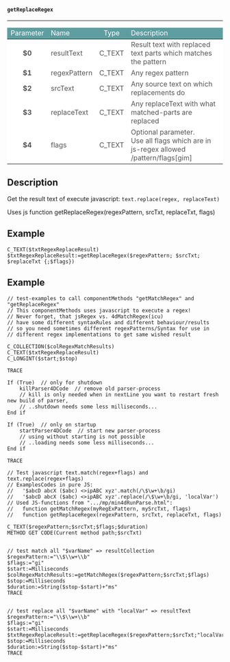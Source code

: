 ﻿<!-- PM: "getReplaceRegex"
<< $0 - C_TEXT - resultText with replaced text parts which matches the pattern
>> $1 - C_TEXT - regexPattern
>> $2 - C_TEXT - srcTxt
>> $3 - C_TEXT - $replaceTxt
>> $4 - C_TEXT - flags (optional)
Get the result text of execute javascript: text.replace(regex, replaceText) -->
#### `getReplaceRegex`
---
<table class="parTab">
  <thead>
    <tr style="color: white; background-color: cadetblue;">
      <td style="text-align: center;">Parameter</td>
      <td>Name</td>
      <td style="text-align: center;">Type</td>
      <td>Description</td>
    </tr>
  </thead>
  <tbody>
    <tr style="color: #555; background-color: white;">
      <td style="text-align: center; font-weight: bold;">$0</td>
      <td>resultText</td>
      <td style="text-align: center;">C_TEXT</td>
      <td>Result text with replaced text parts which matches the pattern</td>
    </tr>
    <tr style="color: #555; background-color: white;">
      <td  style="text-align: center; font-weight: bold;">$1</td>
      <td>regexPattern</td>
      <td style="text-align: center;">C_TEXT</td>
      <td>Any regex pattern</td>
    </tr>
    <tr style="color: #555; background-color: white;">
      <td  style="text-align: center; font-weight: bold;">$2</td>
      <td>srcText</td>
      <td style="text-align: center;">C_TEXT</td>
      <td>Any source text on which replacements do</td>
    </tr>
    <tr style="color: #555; background-color: white;">
      <td  style="text-align: center; font-weight: bold;">$3</td>
      <td>replaceText</td>
      <td style="text-align: center;">C_TEXT</td>
      <td>Any replaceText with what matched-parts are replaced</td>
    </tr>
    <tr style="color: #555; background-color: white;">
      <td  style="text-align: center; font-weight: bold;">$4</td>
      <td>flags</td>
      <td style="text-align: center;">C_TEXT</td>
      <td>Optional parameter.<br>Use all flags which are in js-regex allowed /pattern/flags[gim]</td>
    </tr>
  </tbody>
</table>

## Description
Get the result text of execute javascript: `text.replace(regex, replaceText)`<br>

Uses js function getReplaceRegex(regexPattern, srcTxt, replaceTxt, flags)

## Example
```
C_TEXT($txtRegexReplaceResult)
$txtRegexReplaceResult:=getReplaceRegex($regexPattern; $srcTxt; $replaceTxt {;$flags})
```

## Example
```4d
// test-examples to call componentMethods "getMatchRegex" and "getReplaceRegex"
// This componentMethods uses javascript to execute a regex!
// Never forget, that jsRegex vs. 4dMatchRegex(icu)
// have some different syntaxRules and different behaviour/results
// so you need sometimes different regexPatterns/Syntax for use in
// different regex implementations to get same wished result

C_COLLECTION($colRegexMatchResults)
C_TEXT($txtRegexReplaceResult)
C_LONGINT($start;$stop)

TRACE

If (True)  // only for shutdown
	killParser4DCode  // remove old parser-process
	// kill is only needed when in nextLine you want to restart fresh new build of parser,
	// ..shutdown needs some less milliseconds...
End if 

If (True)  // only on startup
	startParser4DCode  // start new parser-process
	// using without starting is not possible
	// ..loading needs some less milliseconds...
End if 

TRACE

// Test javascript text.match(regex+flags) and text.replace(regex+flags)
// ExamplesCodes in pure JS:
//   '$abcD abcX ($abc) <>ipABC xyz'.match(/\$\w+\b/gi)
//   '$abcD abcX ($abc) <>ipABC xyz'.replace(/\$\w+\b/gi, 'localVar')
// Used JS-functions from ".../mp/min4dRunParse.html":
//   function getMatchRegex(myRegExPattern, mySrcTxt, flags)
//   function getReplaceRegex(regexPattern, srcTxt, replaceTxt, flags)

C_TEXT($regexPattern;$srcTxt;$flags;$duration)
METHOD GET CODE(Current method path;$srcTxt)


// test match all "$varName" => resultCollection
$regexPattern:="\\$\\w+\\b"
$flags:="gi"
$start:=Milliseconds
$colRegexMatchResults:=getMatchRegex($regexPattern;$srcTxt;$flags)
$stop:=Milliseconds
$duration:=String($stop-$start)+"ms"
TRACE


// test replace all "$varName" with "localVar" => resultText
$regexPattern:="\\$\\w+\\b"
$flags:="gi"
$start:=Milliseconds
$txtRegexReplaceResult:=getReplaceRegex($regexPattern;$srcTxt;"localVar";$flags)
$stop:=Milliseconds
$duration:=String($stop-$start)+"ms"
TRACE
```